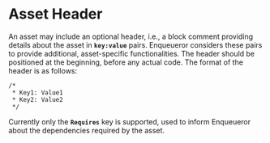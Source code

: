 # Asset Header

An asset may include an optional header, i.e., a block comment providing details about the asset in **`key:value`** pairs. Enqueueror considers these pairs to provide additional, asset-specific functionalities. The header should be positioned at the beginning, before any actual code. The format of the header is as follows:

```
/*
 * Key1: Value1
 * Key2: Value2
 */
```

Currently only the **`Requires`** key is supported, used to inform Enqueueror about the dependencies required by the asset.